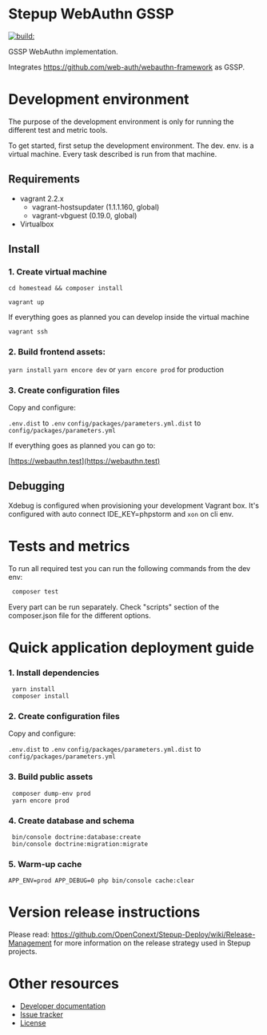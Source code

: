 Stepup WebAuthn GSSP
===================

<a href="#">
    <img src="https://travis-ci.org/OpenConext/Stepup-Webauthn.svg?branch=master" alt="build:">
</a></br>

GSSP WebAuthn implementation.

Integrates https://github.com/web-auth/webauthn-framework as GSSP.

Development environment
======================

The purpose of the development environment is only for running the different test and metric tools.

To get started, first setup the development environment. The dev. env. is a virtual machine. Every task described is run
from that machine.  

Requirements
-------------------
- vagrant 2.2.x
    - vagrant-hostsupdater (1.1.1.160, global)
    - vagrant-vbguest (0.19.0, global)
- Virtualbox

Install
-------------------

### 1. Create virtual machine

``` cd homestead && composer install ```

``` vagrant up ```

If everything goes as planned you can develop inside the virtual machine

``` vagrant ssh ```

### 2. Build frontend assets:

``` yarn install ```
``` yarn encore dev ``` or ``` yarn encore prod ``` for production 

### 3. Create configuration files

Copy and configure:
 
```.env.dist``` to  ```.env```
```config/packages/parameters.yml.dist``` to ```config/packages/parameters.yml```

If everything goes as planned you can go to:

[https://webauthn.test](https://webauthn.test)

Debugging
-------------------
Xdebug is configured when provisioning your development Vagrant box. 
It's configured with auto connect IDE_KEY=phpstorm and ```xon``` on cli env. 

Tests and metrics
======================

To run all required test you can run the following commands from the dev env:

```bash 
 composer test 
```

Every part can be run separately. Check "scripts" section of the composer.json file for the different options.

Quick application deployment guide
=====================

### 1. Install dependencies

```
 yarn install
 composer install
```

### 2. Create configuration files

Copy and configure:
 
```.env.dist``` to  ```.env```
```config/packages/parameters.yml.dist``` to ```config/packages/parameters.yml```

### 3. Build public assets

```
 composer dump-env prod
 yarn encore prod 
```

### 4. Create database and schema 

```
 bin/console doctrine:database:create
 bin/console doctrine:migration:migrate
```

### 5. Warm-up cache

```
APP_ENV=prod APP_DEBUG=0 php bin/console cache:clear
```

Version release instructions
=====================

Please read: https://github.com/OpenConext/Stepup-Deploy/wiki/Release-Management for more information on the release strategy used in Stepup projects.

Other resources
======================

 - [Developer documentation](docs/index.md)
 - [Issue tracker](https://www.pivotaltracker.com/n/projects/1163646)
 - [License](LICENSE)
